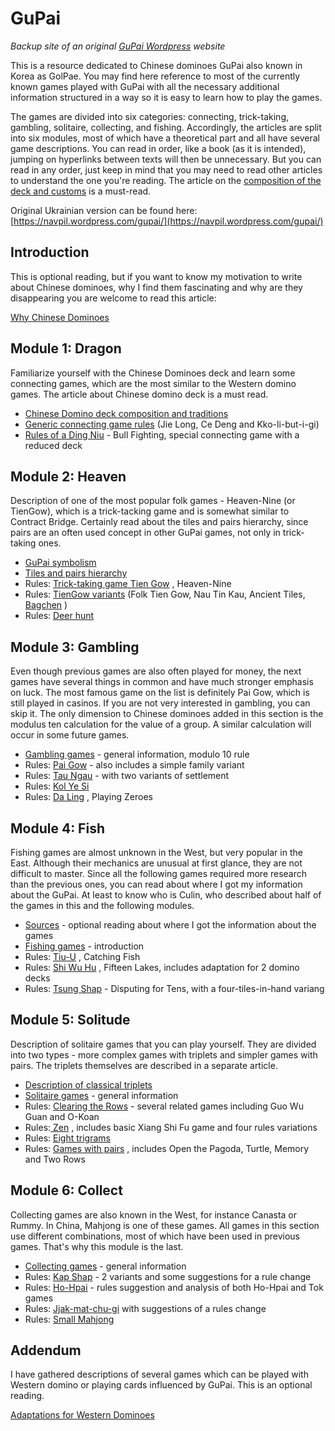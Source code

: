 # GuPai

_Backup site of an original [GuPai Wordpress](https://gupai.wordpress.com/) website_

This is a resource dedicated to Chinese dominoes GuPai also known in Korea as GolPae. You may find here reference to most of the currently known games played with GuPai with all the necessary additional information structured in a way so it is easy to learn how to play the games. 

The games are divided into six categories: connecting, trick-taking, gambling, solitaire, collecting, and fishing. Accordingly, the articles are split into six modules, most of which have a theoretical part and all have several game descriptions. You can read in order, like a book (as it is intended), jumping on hyperlinks between texts will then be unnecessary. But you can read in any order, just keep in mind that you may need to read other articles to understand the one you're reading. The article on the [composition of the deck and customs](/gupai/chinese-domino-deck-composition-and-traditions.html) is a must-read. 

Original Ukrainian version can be found here: [https://navpil.wordpress.com/gupai/](https://navpil.wordpress.com/gupai/) 

## Introduction 

This is optional reading, but if you want to know my motivation to write about Chinese dominoes, why I find them fascinating and why are they disappearing you are welcome to read this article: 

[Why Chinese Dominoes](/gupai/why-chinese-dominoes.html) 

## Module 1: Dragon 

Familiarize yourself with the Chinese Dominoes deck and learn some connecting games, which are the most similar to the Western domino games. The article about Chinese domino deck is a must read. 

 - [Chinese Domino deck composition and traditions](/gupai/chinese-domino-deck-composition-and-traditions.html) 
 - [Generic connecting game rules](/gupai/connecting-games.html) (Jie Long, Ce Deng and Kko-li-but-i-gi) 
 - [Rules of a Ding Niu](/gupai/connecting-games/ding-niu.html) - Bull Fighting, special connecting game with a reduced deck 

## Module 2: Heaven 

Description of one of the most popular folk games - Heaven-Nine (or TienGow), which is a trick-tacking game and is somewhat similar to Contract Bridge. Certainly read about the tiles and pairs hierarchy, since pairs are an often used concept in other GuPai games, not only in trick-taking ones. 

 - [GuPai symbolism](/gupai/symbolism-in-chinese-dominoes.html) 
 - [Tiles and pairs hierarchy](/gupai/tiles-and-pairs-hierarchy.html) 
 - Rules: [Trick-taking game Tien Gow](/gupai/tien-gow.html) , Heaven-Nine 
 - Rules: [TienGow variants](/gupai/tien-gow/tien-gow-variants.html) (Folk Tien Gow, Nau Tin Kau, Ancient Tiles, [Bagchen](https://www.pagat.com/domino/trick/bagchen.html) ) 
 - Rules: [Deer hunt](/gupai/tien-gow/deerhunt.html)

## Module 3: Gambling 

Even though previous games are also often played for money, the next games have several things in common and have much stronger emphasis on luck. The most famous game on the list is definitely Pai Gow, which is still played in casinos. If you are not very interested in gambling, you can skip it. The only dimension to Chinese dominoes added in this section is the modulus ten calculation for the value of a group. A similar calculation will occur in some future games. 

 - [Gambling games](/gupai/gambling-games.html) - general information, modulo 10 rule 
 - Rules: [Pai Gow](/gupai/gambling-games/pai-gow.html) - also includes a simple family variant 
 - Rules: [Tau Ngau](/gupai/gambling-games/tau-ngau.html) - with two variants of settlement 
 - Rules: [Kol Ye Si](/gupai/gambling-games/kol-ye-si.html) 
 - Rules: [Da Ling](/gupai/gambling-games/da-ling.html) , Playing Zeroes 

## Module 4: Fish 

Fishing games are almost unknown in the West, but very popular in the East. Although their mechanics are unusual at first glance, they are not difficult to master. Since all the following games required more research than the previous ones, you can read about where I got my information about the GuPai. At least to know who is Culin, who described about half of the games in this and the following modules. 

 - [Sources](/gupai/sources.html) - optional reading about where I got the information about the games 
 - [Fishing games](/gupai/fishing.html) - introduction 
 - Rules: [Tiu-U](/gupai/fishing/tiu-u.html) , Catching Fish 
 - Rules: [Shi Wu Hu](/gupai/fishing/shi-wu-hu.html) , Fifteen Lakes, includes adaptation for 2 domino decks 
 - Rules: [Tsung Shap](/gupai/fishing/tsung-shap.html) - Disputing for Tens, with a four-tiles-in-hand variang 

## Module 5: Solitude 

Description of solitaire games that you can play yourself. They are divided into two types - more complex games with triplets and simpler games with pairs. The triplets themselves are described in a separate article. 

 - [Description of classical triplets](/gupai/classical-triplets.html) 
 - [Solitaire games](/gupai/solitaires.html) - general information 
 - Rules: [Clearing the Rows](/gupai/solitaires/guo-wu-guan.html) - several related games including Guo Wu Guan and O-Koan 
 - Rules:[ Zen](/gupai/solitaires/zen.html) , includes basic Xiang Shi Fu game and four rules variations 
 - Rules: [Eight trigrams](/gupai/solitaires/eight-trigrams.html) 
 - Rules: [Games with pairs](/gupai/solitaires/pairs-solitaires.html) , includes Open the Pagoda, Turtle, Memory and Two Rows 

## Module 6: Collect 

Collecting games are also known in the West, for instance Canasta or Rummy. In China, Mahjong is one of these games. All games in this section use different combinations, most of which have been used in previous games. That's why this module is the last. 

 - [Collecting games](/gupai/collecting-games.html) - general information 
 - Rules: [Kap Shap](/gupai/collecting-games/kap-shap.html) - 2 variants and some suggestions for a rule change 
 - Rules: [Ho-Hpai](/gupai/collecting-games/ho-hpai.html) - rules suggestion and analysis of both Ho-Hpai and Tok games 
 - Rules: [Jjak-mat-chu-gi](/gupai/collecting-games/jjak-mat-chu-gi.html) with suggestions of a rules change 
 - Rules: [Small Mahjong](/gupai/collecting-games/small-mahjong.html) 

## Addendum 

I have gathered descriptions of several games which can be played with Western domino or playing cards influenced by GuPai. This is an optional reading. 

[Adaptations for Western Dominoes](/gupai/adaptations-for-western-dominoes.html) 

